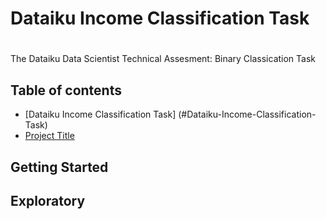 # Dataiku Income Classification Task

#
The Dataiku Data Scientist Technical Assesment: Binary Classication Task 

## Table of contents
- [Dataiku Income Classification Task] (#Dataiku-Income-Classification-Task)
- [Project Title](#project-title)

## Getting Started


## Exploratory
